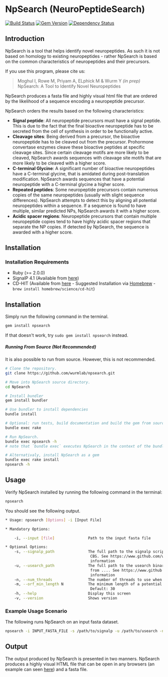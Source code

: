 # NpSearch (NeuroPeptideSearch)
[![Build Status](https://travis-ci.org/wurmlab/NpSearch.svg?branch=master)](https://travis-ci.org/wurmlab/NpSearch)
[![Gem Version](https://badge.fury.io/rb/npsearch.svg)](http://badge.fury.io/rb/npsearch)
[![Dependency Status](https://gemnasium.com/wurmlab/NpSearch.svg)](https://gemnasium.com/wurmlab/NpSearch)



## Introduction
NpSearch is a tool that helps identify novel neuropeptides. As such it is not based on homology to existing neuropeptides - rather NpSearch is based on the common characteristics of neuropeptides and their precursors.

If you use this program, please cite us:

>Moghul I, Rowe M, Priyam A, ELphick M & Wurm Y <em>(in prep)</em> NpSearch: A Tool to Identify Novel Neuropeptides

NpSearch produces a fasta file and highly visual html file that are ordered by the likelihood of a sequence encoding a neuropeptide precursor.

NpSearch orders the results based on the following characteristics:

  - **Signal peptide**: All neuropeptide precursors must have a signal peptide. This is due to the fact that the final bioactive neuropeptide has to be secreted from the cell of synthesis in order to be functionally active.
  - **Cleavage sites**: Being derived from a precursor, the bioactive neuropeptide has to be cleaved out from the precursor. Prohormone convertase enzymes cleave these bioactive peptides at specific cleavage sites. Since certain cleavage motifs are more likely to be cleaved, NpSearch awards sequences with cleavage site motifs that are more likely to be cleaved with a higher score.
  - **C-terminal Glycine**: A significant number of bioactive neuropeptides have a C-terminal glycine, that is amidated during post-translation modification. NpSearch awards sequences that have a potential neuropeptide with a C-terminal glycine a higher score.
  - **Repeated peptides**: Some neuropeptide precursors contain numerous copies of the same neuropeptides (usually with slight sequence differences). NpSearch attempts to detect this by aligning all potential neuropeptides within a sequence. If a sequence is found to have multiple, similar predicted NPs, NpSearch awards it with a higher score.
  - **Acidic spacer regions**: Neuropeptide precursors that contain multiple neuropeptide copies tend to have highly acidic spacer regions that separate the NP copies. If detected by NpSearch, the sequence is awarded with a higher score.






## Installation

### Installation Requirements
* Ruby (>= 2.0.0)
* SignalP 4.1 (Available from [here](http://www.cbs.dtu.dk/cgi-bin/nph-sw_request?signalp))
* CD-HIT (Available from [here]() - Suggested Installation via [Homebrew]() - `brew install homebrew/science/cd-hit`)

## Installation
Simply run the following command in the terminal.

```bash
gem install npsearch
```

If that doesn't work, try `sudo gem install npsearch` instead.

##### Running From Source (Not Recommended)
It is also possible to run from source. However, this is not recommended.

```bash
# Clone the repository.
git clone https://github.com/wurmlab/npsearch.git

# Move into NpSearch source directory.
cd NpSearch

# Install bundler
gem install bundler

# Use bundler to install dependencies
bundle install

# Optional: run tests, build documentation and build the gem from source
bundle exec rake

# Run NpSearch.
bundle exec npsearch -h
# note that `bundle exec` executes NpSearch in the context of the bundle

# Alternativaly, install NpSearch as a gem
bundle exec rake install
npsearch -h
```




## Usage
Verify NpSearch installed by running the following command in the terminal:

```bash
npsearch
```

You should see the following output.

```bash
* Usage: npsearch [Options] -i [Input File]

* Mandatory Options:

    -i, --input [file]               Path to the input fasta file

* Optional Options:
    -s, --signalp_path               The full path to the signalp script. This can be downloaded from
                                      CBS. See https://www.github.com/wurmlab/NpSearch for more
                                      information
    -u, --usearch_path               The full path to the usearch binary. This script can be downloaded
                                      from .... See https://www.github.com/wurmlab/NpSearch for more
                                      information
    -n, --num_threads                The number of threads to use when analysing the input file
    -m, --orf_min_length N           The minimum length of a potential neuropeptide precursor.
                                      Default: 30
    -h, --help                       Display this screen
    -v, --version                    Shows version

```


### Example Usage Scenario
The following runs NpSearch on an input fasta dataset.

```bash
npsearch -i INPUT_FASTA_FILE -s /path/to/signalp -u /path/to/usearch -n NUM_THREADS
```

## Output
The output produced by NpSearch is presented in two manners. NpSearch produces a highly visual HTML file that can be open in any browsers (an example can seen [here]()) and a fasta file.

